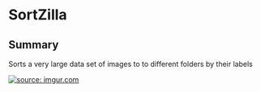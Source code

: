 # SortZilla

## Summary

Sorts a very large data set of images to to different folders by their labels

<a href="https://imgur.com/niTFswF"><img src="https://i.imgur.com/niTFswF.png" title="source: imgur.com" /></a> <br>

<!--stackedit_data:
eyJoaXN0b3J5IjpbOTg5MzQ3ODEyLC0xOTE3NTc5MjMxXX0=
-->